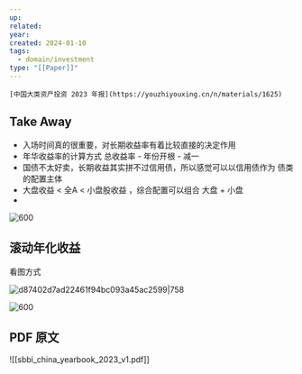 ```yaml
---
up: 
related: 
year: 
created: 2024-01-10
tags:
  - domain/investment
type: "[[Paper]]"
---
```

	[中国大类资产投资 2023 年报](https://youzhiyouxing.cn/n/materials/1625)

## Take Away

- 入场时间真的很重要，对长期收益率有着比较直接的决定作用
- 年华收益率的计算方式 总收益率 - 年份开根 - 减一
- 国债不太好卖，长期收益其实拼不过信用债，所以感觉可以以信用债作为 债类的配置主体
- 大盘收益 < 全A < 小盘股收益 ，综合配置可以组合 大盘 + 小盘
- 


![600](https://s1.vika.cn/space/2024/03/13/5f75cdff563f4cc58887181d198eb1f5)

## 滚动年化收益


看图方式

![d87402d7ad22461f94bc093a45ac2599|758](https://s1.vika.cn/space/2024/03/13/d87402d7ad22461f94bc093a45ac2599)


![600](https://s1.vika.cn/space/2024/03/13/21861c8dcef94e1cbc844008bba3b0f1)



















## PDF 原文
![[sbbi_china_yearbook_2023_v1.pdf]]